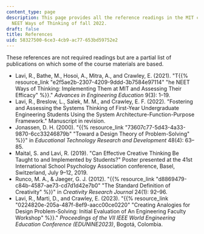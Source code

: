 ```yaml
---
content_type: page
description: This page provides all the reference readings in the MIT course SP.248
  NEET Ways of Thinking of fall 2022.
draft: false
title: References
uid: 58327500-6ce3-4cb9-ac77-653bd59752e2
---
```

These references are not required readings but are a partial list of publications on which some of the course materials are based. 

- Lavi, R., Bathe, M., Hosoi, A., Mitra, A., and Crawley, E. (2021). "T{{% resource_link "e2f5ae2b-2307-4209-9ddd-3b7584e97114" "he NEET Ways of Thinking: Implementing Them at MIT and Assessing Their Efficacy" %}}." *Advances in Engineering Education* 9(3): 1–19.
- Lavi, R., Breslow, L., Salek, M. M., and Crawley, E. F. (2022). "Fostering and Assessing the Systems Thinking of First-Year Undergraduate Engineering Students Using the System Architecture-Function-Purpose Framework." Manuscript in revision.
- Jonassen, D. H. (2000). "{{% resource_link "73607c77-5d43-4a33-9870-6cc33246879b" "Toward a Design Theory of Problem-Solving" %}}" in *Educational Technology Research and Development* 48(4): 63–85.
- Maital, S. and Lavi, R. (2019). "Can Effective Creative Thinking Be Taught to and Implemented by Students?" Poster presented at the 41st International School Psychology Association conference, Basel, Switzerland, July 9–12, 2019.
- Runco, M. A., & Jaeger, G. J. (2012). "{{% resource_link "d8869479-c84b-4587-ae73-cd7d1d42e7b0" "The Standard Definition of Creativity" %}}" in *Creativity Research Journal* 24(1): 92–96.
- Lavi, R., Marti, D., and Crawley, E. (2023). "{{% resource_link "0224820e-205a-487f-8ef9-aacc00ce0220" "Creating Analogies for Design Problem-Solving: Initial Evaluation of An Engineering Faculty Workshop" %}}." *Proceedings of the VII IEEE World Engineering Education Conference (EDUNINE2023)*, Bogotá, Colombia.